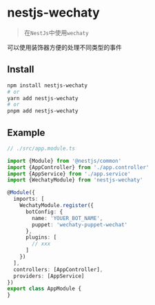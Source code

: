 # nestjs-wechaty
> 在`NestJs`中使用`wechaty`

可以使用装饰器方便的处理不同类型的事件

## Install
```bash
npm install nestjs-wechaty
# or
yarn add nestjs-wechaty
# or
pnpm add nestjs-wechaty
```

## Example

```typescript
// ./src/app.module.ts

import {Module} from '@nestjs/common'
import {AppController} from './app.controller'
import {AppService} from './app.service'
import {WechatyModule} from 'nestjs-wechaty'

@Module({
  imports: [
    WechatyModule.register({
      botConfig: {
        name: 'YOUER_BOT_NAME',
        puppet: 'wechaty-puppet-wechat'
      },
      plugins: [
        // xxx
      ]
    })
  ],
  controllers: [AppController],
  providers: [AppService]
})
export class AppModule {
}

```